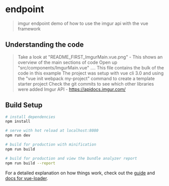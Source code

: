 # endpoint

> imgur endpoint demo of how to use the imgur api with the vue framework

## Understanding the code
> Take a look at "README_FIRST_ImgurMain.vue.png" - This shows an overview of the main sections of code
> Open up "src/components/ImgurMain.vue" .... This file contains the bulk of the code in this example
> The project was setup with vue cli 3.0 and using the "vue init webpack my-project" command to create a template starter project
> Check the git commits to see which other libraries were added
> Imgur API - https://apidocs.imgur.com/

## Build Setup

``` bash
# install dependencies
npm install

# serve with hot reload at localhost:8080
npm run dev

# build for production with minification
npm run build

# build for production and view the bundle analyzer report
npm run build --report
```

For a detailed explanation on how things work, check out the [guide](http://vuejs-templates.github.io/webpack/) and [docs for vue-loader](http://vuejs.github.io/vue-loader).

